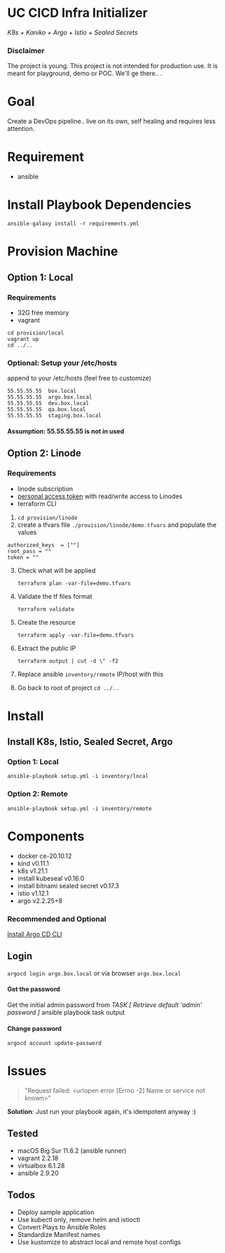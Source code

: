 # UC CICD Infra Initializer

_K8s + Kaniko + Argo + Istio + Sealed Secrets_

### Disclaimer 
The project is young. 
This project is not intended for production use. 
It is meant for playground, demo or POC. We'll ge there.. .

# Goal
Create a DevOps pipeline.. live on its own, self healing and requires less attention. 

# Requirement
- ansible

# Install Playbook Dependencies
`ansible-galaxy install -r requirements.yml`

# Provision Machine
## Option 1: Local
### Requirements
- 32G free memory 
- vagrant

```
cd provision/local
vagrant up
cd ../..
```

### Optional: Setup your /etc/hosts
append to your /etc/hosts (feel free to customize)

    55.55.55.55  box.local
    55.55.55.55  argo.box.local
    55.55.55.55  dev.box.local
    55.55.55.55  qa.box.local
    55.55.55.55  staging.box.local
#### Assumption: 55.55.55.55 is not in used

## Option 2: Linode
### Requirements
- linode subscription
- [personal access token](https://www.linode.com/docs/products/tools/linode-api/guides/get-access-token/) 
  with read/write access to Linodes
- terraform CLI

1. `cd provision/linode`
2. create a tfvars file  `./provision/linode/demo.tfvars` and populate the values
```
authorized_keys  = [""]
root_pass = ""
token = ""
```

3. Check what will be applied

   `terraform plan -var-file=demo.tfvars`
4. Validate the tf files format

   `terraform validate` 
5. Create the resource

   `terraform apply -var-file=demo.tfvars `
6. Extract the public IP

   `terraform output | cut -d \" -f2` 
7. Replace ansible `inventory/remote` IP/host with this
8. Go back to root of project `cd ../..`

# Install

## Install K8s, Istio, Sealed Secret, Argo
### Option 1: Local
`ansible-playbook setup.yml -i inventory/local`
### Option 2: Remote
`ansible-playbook setup.yml -i inventory/remote`

# Components
- docker ce-20.10.12
- kind v0.11.1 
- k8s v1.21.1
- install kubeseal v0.16.0
- install bitnami sealed secret v0.17.3
- istio v1.12.1
- argo v2.2.25+8

### Recommended and Optional 
[Install Argo CD CLI](https://argo-cd.readthedocs.io/en/stable/cli_installation/)

## Login
`argocd login argo.box.local` or via browser `argo.box.local`

#### Get the password
Get the initial admin password from _TASK [ Retrieve default 'admin' password ]_ ansible playbook task output 

#### Change password
`argocd account update-password`

# Issues

> "Request failed: <urlopen error [Errno -2] Name or service not known>"


**Solution**: Just run your playbook again, it's idempotent anyway :)

## Tested
- macOS Big Sur 11.6.2 (ansible runner)
- vagrant 2.2.18
- virtualbox 6.1.28
- ansible 2.9.20

## Todos
- Deploy sample application
- Use kubectl only, remove helm and istioctl
- Convert Plays to Ansible Roles
- Standardize Manifest names
- Use kustomize to abstract local and remote host configs


